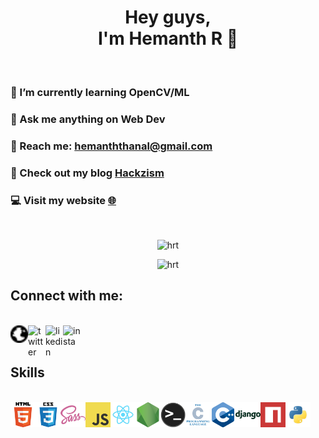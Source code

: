 <h1 align="center"> Hey guys,<br> I'm Hemanth R  💚</h1> 

<br>

### 🌱 I’m currently learning OpenCV/ML
### 💬 Ask me anything on Web Dev
### 📧 Reach me: **hemanththanal@gmail.com**
### 👾 Check out my blog [Hackzism](https://hackzism.blogspot.com/)
### 💻 Visit my website [🌐](http://hhhrrrttt222111.me/)

<br>


<p align="center"> <img src="https://github-readme-stats.vercel.app/api?username=hhhrrrttt222111&show_icons=true&theme=dark" alt="hrt" /> </p>

<p align="center"> <img src="https://github-readme-stats.vercel.app/api/top-langs/?username=hhhrrrttt222111&show_icons=true&layout=compact&theme=dark"" alt="hrt" /> </p>

## Connect with me:

<br>
<a href="http://hhhrrrttt222111.me/" target="_blank"><img align="left" alt="hrt" width="28px" src="https://raw.githubusercontent.com/iconic/open-iconic/master/svg/globe.svg" /></a>
<a href="https://twitter.com/hhhrrrttt222111" target="_blank"><img align="left" alt="twitter" width="28px" src="https://cdn.jsdelivr.net/npm/simple-icons@v3/icons/twitter.svg" /></a>
<a href="https://www.linkedin.com/in/hhhrrrttt222111/" target="_blank"><img align="left" alt="likedin" width="28px" src="https://cdn.jsdelivr.net/npm/simple-icons@v3/icons/linkedin.svg" /></a>
<a href="https://www.instagram.com/hhhrrrttt222111/" target="_blank"><img align="left" alt="insta" width="28px" src="https://cdn.jsdelivr.net/npm/simple-icons@v3/icons/instagram.svg" /></a>

<br>
<br>

## Skills

<br>
<img align="left" alt="HTML5" width="40px" src="https://raw.githubusercontent.com/github/explore/80688e429a7d4ef2fca1e82350fe8e3517d3494d/topics/html/html.png" />
<img align="left" alt="CSS3" width="40px" src="https://raw.githubusercontent.com/github/explore/80688e429a7d4ef2fca1e82350fe8e3517d3494d/topics/css/css.png" />
<img align="left" alt="Sass" width="40px" src="https://raw.githubusercontent.com/github/explore/80688e429a7d4ef2fca1e82350fe8e3517d3494d/topics/sass/sass.png" />
<img align="left" alt="JavaScript" width="40px" src="https://raw.githubusercontent.com/github/explore/80688e429a7d4ef2fca1e82350fe8e3517d3494d/topics/javascript/javascript.png" />
<img align="left" alt="React" width="40px" src="https://raw.githubusercontent.com/github/explore/80688e429a7d4ef2fca1e82350fe8e3517d3494d/topics/react/react.png" />
<img align="left" alt="Node.js" width="40px" src="https://raw.githubusercontent.com/github/explore/80688e429a7d4ef2fca1e82350fe8e3517d3494d/topics/nodejs/nodejs.png" />
<img align="left" alt="Terminal" width="40px" src="https://raw.githubusercontent.com/github/explore/80688e429a7d4ef2fca1e82350fe8e3517d3494d/topics/terminal/terminal.png" />
<img align="left" alt="C" width="40px" src="https://raw.githubusercontent.com/github/explore/80688e429a7d4ef2fca1e82350fe8e3517d3494d/topics/c/c.png" />
<img align="left" alt="cpp" width="40px" src="https://raw.githubusercontent.com/github/explore/80688e429a7d4ef2fca1e82350fe8e3517d3494d/topics/cpp/cpp.png" />
<img align="left" alt="django" width="40px" src="https://raw.githubusercontent.com/github/explore/80688e429a7d4ef2fca1e82350fe8e3517d3494d/topics/django/django.png" />
<img align="left" alt="npm" width="40px" src="https://raw.githubusercontent.com/github/explore/80688e429a7d4ef2fca1e82350fe8e3517d3494d/topics/npm/npm.png" />
<img align="left" alt="cpp" width="40px" src="https://raw.githubusercontent.com/github/explore/80688e429a7d4ef2fca1e82350fe8e3517d3494d/topics/python/python.png" />
